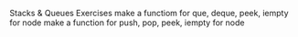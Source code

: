 Stacks & Queues Exercises
make a functiom for que, deque, peek, iempty for node
make a function for push, pop, peek, iempty for node 

